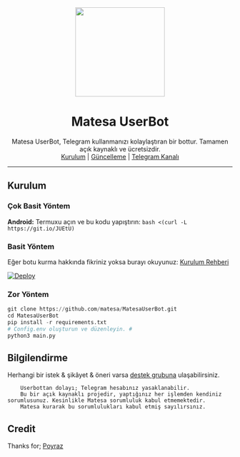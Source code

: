 <div align="center">
  <img src="https://i.hizliresim.com/jF0yA3.jpg" width="200" height="200">
  <h1>Matesa UserBot</h1>
</div>
<p align="center">
    Matesa UserBot, Telegram kullanmanızı kolaylaştıran bir bottur. Tamamen açık kaynaklı ve ücretsizdir.
    <br>
        <a href="https://github.com/matesa/MatesaUserBot/blob/master/README.md#kurulum">Kurulum</a> |
        <a href="https://github.com/matesa/MatesaUserBot/wiki/G%C3%BCncelleme">Güncelleme</a> |
        <a href="https://t.me/MatesaUserBot">Telegram Kanalı</a>
    <br>
</p>

----
## Kurulum
### Çok Basit Yöntem

**Android:** Termuxu açın ve bu kodu yapıştırın: `bash <(curl -L https://git.io/JUEtU)`


### Basit Yöntem
Eğer botu kurma hakkında fikriniz yoksa burayı okuyunuz: [Kurulum Rehberi](https://github.com/matesa/MatesaUserBot/wiki/Kurulum/)

[![Deploy](https://www.herokucdn.com/deploy/button.svg)](https://heroku.com/deploy?template=https://github.com/matesa/MatesaUserBot)
### Zor Yöntem
```python
git clone https://github.com/matesa/MatesaUserBot.git
cd MatesaUserBot
pip install -r requirements.txt
# Config.env oluşturun ve düzenleyin. #
python3 main.py
```

## Bilgilendirme
Herhangi bir istek & şikâyet & öneri varsa [destek grubuna](https://t.me/MatesaSupport) ulaşabilirsiniz.

```
    Userbottan dolayı; Telegram hesabınız yasaklanabilir.
    Bu bir açık kaynaklı projedir, yaptığınız her işlemden kendiniz sorumlusunuz. Kesinlikle Matesa sorumluluk kabul etmemektedir.
    Matesa kurarak bu sorumlulukları kabul etmiş sayılırsınız.
```

## Credit
Thanks for;
[Poyraz](https://t.me/poyraz2103)
